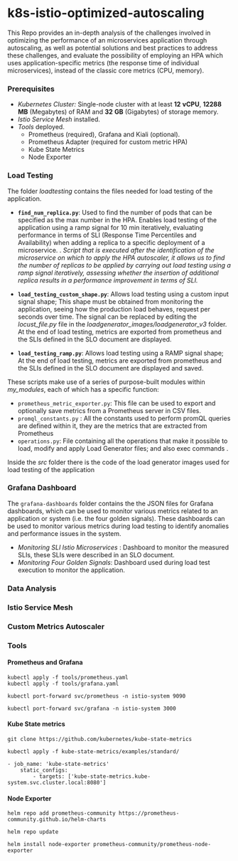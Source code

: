 # k8s-istio-optimized-autoscaling

This Repo provides an in-depth analysis of the challenges involved in optimizing the performance of an microservices application through autoscaling, as well as potential solutions and best practices to address these challenges, and evaluate the possibility of employing an HPA  which uses application-specific metrics (the response time of individual microservices), instead of the classic core metrics (CPU, memory).

### Prerequisites
- *Kubernetes Cluster:* Single-node cluster with at least **12** **vCPU**, **12288 MB** (Megabytes) of RAM and **32** **GB** (Gigabytes) of storage memory.
- *Istio Service Mesh* installed.
- *Tools* deployed.
	* Prometheus (required), Grafana and Kiali (optional).
	* Prometheus Adapter (required for custom metric HPA)
	* Kube State Metrics
	* Node Exporter
	
	
### Load Testing
The folder *loadtesting* contains the files needed for load testing of the application.
 
 - **`find_num_replica.py`**: Used to find the number of pods that can be specified as the max number in the HPA. Enables load testing of the application using a ramp signal for 10 min iteratively, evaluating performance  in terms of SLI (Response Time Percentiles and Availability) when adding a replica to a specific deployment of a microservice. .
 *Script that is executed after the identification of the microservice on which to apply the HPA autoscaler, it allows us to find the number of replicas to be applied by carrying out load testing using a ramp signal iteratively, assessing whether the insertion of additional replica results in a performance improvement in terms of SLI.*
 
 - **`load_testing_custom_shape.py`**:  Allows load testing using a custom input signal shape;
	  This shape must be obtained from monitoring the application, seeing how the production load behaves, request per seconds over time. The signal can be replaced by editing the *locust_file.py* file in the *loadgenerator_images/loadgenerator_v3* folder.   At the end of load testing, metrics are exported from prometheus and the SLIs defined in the SLO document are displayed.
 
 - **`load_testing_ramp.py`**:  Allows load testing using a RAMP signal shape;  At the end of load testing, metrics are exported from prometheus and the SLIs defined in the SLO document are displayed and saved.


These scripts make use of a series of purpose-built modules within *my_modules*, each of which has a specific function:
 - `prometheus_metric_exporter.py`: This file can be used to export and optionally save metrics from a Prometheus server in CSV files.
 - `promql_constants.py` : All the constants used to perform promQL queries are defined within it, they are the metrics that are extracted from Prometheus
 - `operations.py`:  File containing all the operations that make it possible to load, modify  and apply Load Generator files; and also exec commands .

Inside the *src* folder there is the code of the load generator images used for load testing of the application

### Grafana Dashboard

 The `grafana-dashboards` folder contains the the JSON files for Grafana dashboards, which can be used to monitor various metrics related to an application or system (i.e. the four golden signals).
These dashboards can be used to monitor various metrics during load testing to identify anomalies and performance issues in the system.
 
 - *Monitoring SLI Istio Microservices* : Dashboard to monitor the measured SLIs, these SLIs were described in an SLO document.
 -  *Monitoring Four Golden Signals*: Dashboard used during load test execution to monitor the application.
 
 
### Data Analysis

### Istio Service Mesh

### Custom Metrics Autoscaler

### Tools

#### Prometheus and Grafana 
```
kubectl apply -f tools/prometheus.yaml
kubectl apply -f tools/grafana.yaml
```
```
kubectl port-forward svc/prometheus -n istio-system 9090

kubectl port-forward svc/grafana -n istio-system 3000
```
#### Kube State metrics

```
git clone https://github.com/kubernetes/kube-state-metrics

kubectl apply -f kube-state-metrics/examples/standard/
```


```
- job_name: 'kube-state-metrics'
	static_configs:
		- targets: ['kube-state-metrics.kube-system.svc.cluster.local:8080']
```
#### Node Exporter
```
helm repo add prometheus-community https://prometheus-community.github.io/helm-charts

helm repo update

helm install node-exporter prometheus-community/prometheus-node-exporter
```
